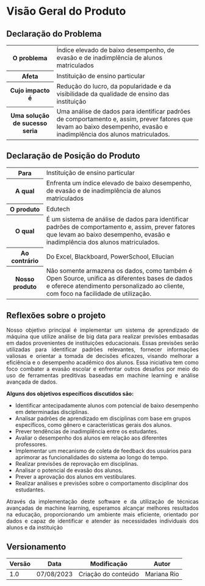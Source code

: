 #  Visão Geral do Produto

## Declaração do Problema

<table>
  <tr>
    <th>O problema</th>
    <td>Índice elevado de baixo desempenho, de evasão e de inadimplência de alunos matriculados
</td>
  </tr>
  <tr>
    <th>Afeta</th>
    <td>Instituição de ensino particular</td>
  </tr>
  <tr>
    <th>Cujo impacto é</th>
    <td>Redução do lucro, da popularidade e da visibilidade da qualidade de ensino das instituição</td>
  </tr>
  <tr>
    <th>Uma solução de sucesso seria</th>
    <td> Uma análise de dados para identificar padrões de comportamento e, assim, prever fatores que levam ao baixo desempenho, evasão e inadimplência dos alunos matriculados.</td>
  </tr>
</table>

## Declaração de Posição do Produto

<table>
  <tr>
    <th>Para</th>
    <td>Instituição de ensino particular</td>
</td>
  </tr>
  <tr>
    <th>A qual</th>
    <td>Enfrenta um índice elevado de baixo desempenho, de evasão e de inadimplência de alunos matriculados</td>
  </tr>
  <tr>
    <th>O produto</th>
    <td>Edutech</td>
  </tr>
  <tr>
    <th>O qual</th>
    <td> É um sistema de análise de dados para identificar padrões de comportamento e, assim, prever fatores que levam ao baixo desempenho, evasão e inadimplência dos alunos matriculados. </td>
  </tr>
  <tr>
    <th>Ao contrário</th>
    <td> Do Excel, Blackboard, PowerSchool, Ellucian </td>
  </tr>
  <tr>
    <th>Nosso produto</th>
    <td> Não somente armazena os dados, como também é Open Source, unifica as diferentes bases de dados e oferece atendimento personalizado ao cliente, com foco na facilidade de utilização. </td>
  </tr>
</table>

## Reflexões sobre o projeto

<p style="text-align: justify">Nosso objetivo principal é implementar um sistema de aprendizado de máquina que utilize análise de big data para realizar previsões embasadas em dados provenientes de instituições educacionais. Essas previsões serão utilizadas para identificar padrões relevantes, fornecer informações valiosas e orientar a tomada de decisões eficazes, visando melhorar a eficiência e o desempenho acadêmico dos alunos. Essa iniciativa tem como foco combater a evasão escolar e enfrentar outros desafios por meio do uso de ferramentas preditivas baseadas em machine learning e análise avançada de dados. </p>

**Alguns dos objetivos específicos discutidos são:**
- Identificar antecipadamente alunos com potencial de baixo desempenho em determinadas
disciplinas.
- Analisar padrões de aprendizado em disciplinas com base em grupos específicos, como
gênero e características gerais dos alunos.
- Prever tendências de inadimplência entre os estudantes.
- Avaliar o desempenho dos alunos em relação aos diferentes professores.
- Implementar um mecanismo de coleta de feedback dos usuários para aprimorar as
funcionalidades do sistema ao longo do tempo.
- Realizar previsões de reprovação em disciplinas.
- Analisar o potencial de evasão dos alunos.
- Prever a aprovação dos alunos em vestibulares.
- Realizar análises e previsões sobre o comportamento disciplinar dos estudantes.

<p style="text-align: justify">Através da implementação deste software e da utilização de técnicas avançadas de machine
learning, esperamos alcançar melhores resultados na educação, proporcionando um ambiente mais
eficiente, orientado por dados e capaz de identificar e atender às necessidades individuais dos alunos e
da instituição </p>

## Versionamento

 Versão|Data      |Modificação        |Autor
-------|----------|-------------------|--------
1.0    |07/08/2023|Criação do conteúdo| Mariana Rio

